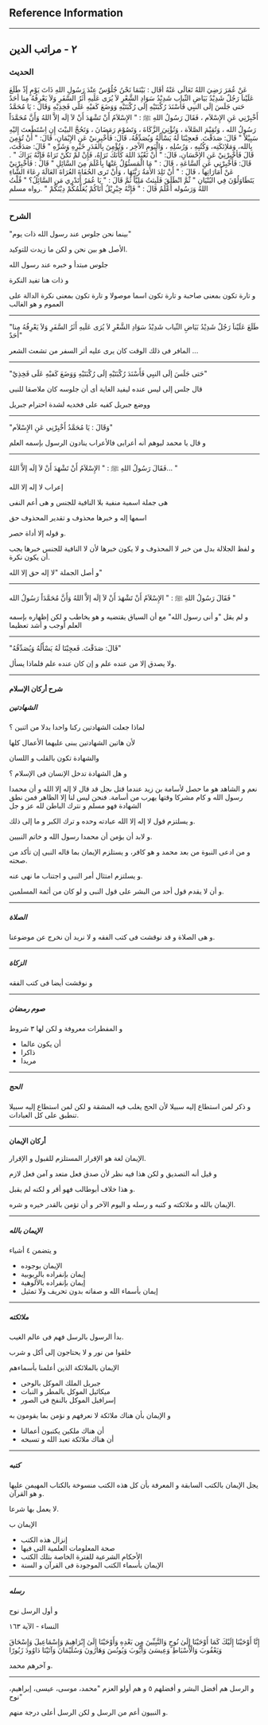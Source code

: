## Reference Information

---
## ٢ - مراتب الدين

### الحديث

عَنْ عُمَرَ رَضِيَ اللهُ تَعَالَى عَنْهُ أقَال : بَيْنَمَا نَحْنُ جُلُوْسٌ عِنْدَ رَسُولِ اللهِ ذَاتَ يَوْمٍ إَذْ طَلَعَ عَلَيْناَ رَجُلٌ شَدِيْدُ بَيَاضِ الثّياب شَدِيْدُ سَوَادِ الشَّعْرِ لاَ يُرَى عَلَيهِ أَثَرُ السَّفَرِ وَلاَ يَعْرِفُهُ مِنا أحَدٌ حَتى جَلَسَ إلَى النبِي فَأَسْنَدَ رُكْبَتَيْهِ إلَى رُكْبَتَيْهِ وَوَضَعَ كَفيْهِ عَلَى فَخِذِيْهِ وَقَالَ : يَا مُحَمَّدُ أَخْبِرْنِي عَنِ الإِسْلاَم ، فَقَالَ رَسُولُ اللهِ ﷺ : " الإِسْلاَمُ أَنْ تَشْهَدَ أَنْ لاَ إلَه إلاَّ اللهُ وَأَنَّ مُحَمَّدَاً رَسُولُ الله ، وَتُقِيْمَ الصَّلاَة ، وَتُؤْتِيَ الزَّكَاةَ ، وَتَصُوْمَ رَمَضَانَ ، وَتَحُجَّ البيْتَ إِنِ اِسْتَطَعتَ إِليْهِ سَبِيْلاً " قَالَ: صَدَقْتَ. فَعجِبْنَا لَهُ يَسْأَلُهُ وَيُصَدِّقُهُ، قَالَ: فَأَخْبِرِنيْ عَنِ الإِيْمَانِ، قَالَ: " أَنْ تُؤمِنَ بِالله، وَمَلاِئكَتِه، وَكُتُبِهِ ، وَرُسُلِهِ ، وَالْيَومِ الآَخِر ، وَتُؤْمِنَ بِالقَدَرِ خَيْرِهِ وَشَرِّهِ " قَالَ: صَدَقْتَ، قَالَ فَأخْبِرْنِيْ عَنِ الإِحْسَانِ، قَالَ: " أَنْ تَعْبُدَ اللهَ كَأَنَكَ تَرَاهُ، فَإِنْ لمْ تَكُنْ تَرَاهُ فَإِنَّهُ يَرَاكَ " . قَالَ: فَأَخْبِرْنِي عَنِ السَّاعَةِ ، قَالَ : " مَا الْمَسئُوُلُ عَنْهَا بِأَعْلَمَ مِنَ السَّائِلِ " قَالَ : فَأخْبِرْنِيْ عَنْ أَمَارَاتِها ، قَالَ : " أَنْ تَلِدَ الأَمَةُ رَبَّتَهَا ، وَأَنْ تَرى الحُفَاةَ العُرَاةَ العَالَةَ رِعَاءَ الشَّاءِ يَتَطَاوَلُوْنَ فِي البُنْيَانِ " ثْمَّ انْطَلَقَ فَلَبِثتُ مَلِيَّاً ثُمَّ قَالَ : " يَا عُمَرُ أَتَدْرِي مَنِ السَّائِلُ؟ " قُلْتُ اللهُ وَرَسُوله أَعْلَمُ قَالَ : " فَإِنَّهُ جِبْرِيْلُ أَتَاكُمْ يُعَلَّمُكُمْ دِيْنَكُمْ " .رواه مسلم

---
### الشرح

"بينما نحن جلوس عند رسول الله ذات يوم"

الأصل هو بين نحن و لكن ما زيدت للتوكيد.

جلوس مبتدأ و خبره عند رسول الله

و ذات هنا تفيد النكرة 

و تارة تكون بمعنى صاحبة و تارة تكون اسما موصولا و تارة تكون بمعنى نكرة الدالة على العموم و هو الغالب

---

"طَلَعَ عَلَيْناَ رَجُلٌ شَدِيْدُ بَيَاضِ الثّياب شَدِيْدُ سَوَادِ الشَّعْرِ لاَ يُرَى عَلَيهِ أَثَرُ السَّفَرِ وَلاَ يَعْرِفُهُ مِنا أحَدٌ"

المافر فى ذلك الوقت كان يرى عليه أثر السفر من تشعث الشعر ...

---

"حَتى جَلَسَ إلَى النبِي فَأَسْنَدَ رُكْبَتَيْهِ إلَى رُكْبَتَيْهِ وَوَضَعَ كَفيْهِ عَلَى فَخِذِيْ"

قال جلس إلى ليس عنده ليفيد الغاية أى أن جلوسه كان ملاصقا للنبى 

ووضع جبريل كفيه على فخديه لشدة احترام جبريل

---

"وَقَالَ : يَا مُحَمَّدُ أَخْبِرْنِي عَنِ الإِسْلاَم"

و قال يا محمد ليوهم أنه أعرابى فالأعراب ينادون الرسول بإسمه العلم

---

فَقَالَ رَسُولُ اللهِ ﷺ : " الإِسْلاَمُ أَنْ تَشْهَدَ أَنْ لاَ إلَه إلاَّ اللهُ... "

إعراب لا إله إلا الله

هى جملة اسمية منفية بلا النافية للجنس و هى أعم النفى 

اسمها إله و خبرها محذوف و تقدير المحذوف حق

و قوله إلا أداة حصر.

و لفظ الجلالة بدل من خبر لا المحذوف و لا يكون خبرها لأن لا النافية للجنس خبرها يجب أن يكون نكرة.

و أصل الجملة "لا إله حق إلا الله"

---

فَقَالَ رَسُولُ اللهِ ﷺ : " الإِسْلاَمُ أَنْ تَشْهَدَ أَنْ لاَ إلَه إلاَّ اللهُ وَأَنَّ مُحَمَّدَاً رَسُولُ الله "

و لم يقل "و أنى رسول الله" مع أن السياق يقتضيه و هو يخاطب و لكن إظهاره بإسمه العلم أوجب و أشد تعظيما

---

"قَالَ: صَدَقْتَ. فَعجِبْنَا لَهُ يَسْأَلُهُ وَيُصَدِّقُهُ"

ولا يصدق إلا من عنده علم و إن كان عنده علم فلماذا يسأل.

---
#### شرح أركان الإسلام

##### الشهادتين

لماذا جعلت الشهادتين ركنا واحدا بدلا من اثنين ؟

لأن هاتين الشهادتين يبنى عليهما الأعمال كلها

والشهادة تكون بالقلب و اللسان

و هل الشهادة تدخل الإنسان فى الإسلام ؟

نعم و الشاهد هو ما حصل لأسامة بن زيد عندما قتل ىجل قد قال لا إله إلا الله و أن محمدا رسول الله و كام مشركا وقتها يهرب من أسامة.
فنحن ليس لنا إلا الظاهر فمن نطق الشهادة فهو مسلم و نترك الباطن لله عز و جل

و يسلتزم قول لا إله إلا الله عبادته وحده و ترك الكبر و ما إلى ذلك.

و لابد أن يؤمن أن محمدا رسول الله و خاتم النبيين.

و من ادعى النبوة من بعد محمد و هو كافر، و يستلزم الإيمان بما قاله النبى إن تأكد من صحته.

و يسلتزم امتثال أمر النبى و اجتناب ما نهى عنه.


و أن لا يقدم قول أحد من البشر على قول النبى و لو كان من أئمة المسلمين.

---
##### الصلاة

و هى الصلاة و قد نوقشت فى كتب الفقه و لا نريد أن نخرج عن موضوعنا.

---
##### الزكاة

و نوقشت أيضا فى كتب الفقه

---
##### صوم رمضان

و المفطرات معروفة و لكن لها ٣ شروط 
- أن يكون عالما
- ذاكرا
- مريدا

---
##### الحج

و ذكر لمن استطاع إليه سبيلا لأن الحج يغلب فيه المشقة و لكن لمن استطاع إليه سبيلا تنطبق على كل العبادات.

---
#### أركان الإيمان

الإيمان لغة هو الإقرار المستلزم للقبول و الإقرار.

و قيل أنه التصديق و لكن هذا فيه نظر لأن صدق فعل متعد و آمن فعل لازم

و هذا خلاف أبوطالب فهو أقر و لكنه لم يقبل.

الإيمان بالله و ملائكته و كتبه و رسله و اليوم الآخر و أن تؤمن بالقدر خيره و شره.

---
##### الإيمان بالله 

و يتضمن ٤ أشياء

- الإيمان بوجوده
- إيمان بإنفراده بالربوبية
- إيمان بإنفراده بالألوهية
- إيمان بأسماء الله و صفاته بدون تحريف ولا تمثيل

---
##### ملائكته

بدأ الرسول بالرسل فهم فى عالم الغيب.

خلقوا من نور و لا يحتاجون إلى أكل و شرب

الإيمان بالملائكة الذين أعلمنا بأسماءهم

- جبريل الملك الموكل بالوحى
- ميكائيل الموكل بالمطر و النبات
- إسرافيل الموكل بالنفخ فى الصور

و الإيمان بأن هناك ملائكة لا نعرفهم و نؤمن بما يقومون به

- أن هناك ملكين يكتبون أعمالنا
- أن هناك ملائكة تعبد الله و تسبحه

---
##### كتبه

يجل الإيمان بالكتب السابقة و المعرفة بأن كل هذه الكتب منسوخة بالكتاب المهيمن عليها و هو القرآن.

لا يعمل بها شرعا.

الإيمان ب
- إنزال هذه الكتب
- صحة المعلومات العلمية التى فيها
- الأحكام الشرعية للفترة الخاصة بتلك الكتب
- الإيمان بأسماء الكتب الموجودة فى القرآن و السنة

---
##### رسله

و أول الرسل نوح

النساء - الآية ١٦٣

إِنَّا أَوْحَيْنَا إِلَيْكَ كَمَا أَوْحَيْنَا إِلَىٰ نُوحٍ وَالنَّبِيِّينَ مِن بَعْدِهِ وَأَوْحَيْنَا إِلَىٰ إِبْرَاهِيمَ وَإِسْمَاعِيلَ وَإِسْحَاقَ وَيَعْقُوبَ وَالْأَسْبَاطِ وَعِيسَىٰ وَأَيُّوبَ وَيُونُسَ وَهَارُونَ وَسُلَيْمَانَ وَآتَيْنَا دَاوُودَ زَبُورًا

و آخرهم محمد.

---
و الرسل هم أفضل البشر و أفضلهم ٥ و هم أولو العزم "محمد، موسى، عيسى، إبراهيم، نوح"

و النبيون أعم من الرسل و لكن الرسل أعلى درجة منهم.


